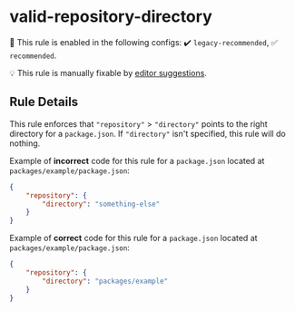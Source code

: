 # valid-repository-directory

💼 This rule is enabled in the following configs: ✔️ `legacy-recommended`, ✅ `recommended`.

💡 This rule is manually fixable by [editor suggestions](https://eslint.org/docs/latest/use/core-concepts#rule-suggestions).

<!-- end auto-generated rule header -->

## Rule Details

This rule enforces that `"repository"` > `"directory"` points to the right directory for a `package.json`.
If `"directory"` isn't specified, this rule will do nothing.

Example of **incorrect** code for this rule for a `package.json` located at `packages/example/package.json`:

```json
{
	"repository": {
		"directory": "something-else"
	}
}
```

Example of **correct** code for this rule for a `package.json` located at `packages/example/package.json`:

```json
{
	"repository": {
		"directory": "packages/example"
	}
}
```
